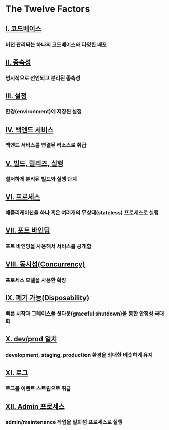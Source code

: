 The Twelve Factors
==================

## [I. 코드베이스](./codebase)
### 버전 관리되는 하나의 코드베이스와 다양한 배포

## [II. 종속성](./dependencies)
### 명시적으로 선언되고 분리된 종속성

## [III. 설정](./config)
### 환경(environment)에 저장된 설정

## [IV. 백엔드 서비스](./backing-services)
### 백엔드 서비스를 연결된 리소스로 취급

## [V. 빌드, 릴리즈, 실행](./build-release-run)
### 철저하게 분리된 빌드와 실행 단계

## [VI. 프로세스](./processes)
### 애플리케이션을 하나 혹은 여러개의 무상태(stateless) 프로세스로 실행

## [VII. 포트 바인딩](./port-binding)
### 포트 바인딩을 사용해서 서비스를 공개함

## [VIII. 동시성(Concurrency)](./concurrency)
### 프로세스 모델을 사용한 확장

## [IX. 폐기 가능(Disposability)](./disposability)
### 빠른 시작과 그레이스풀 셧다운(graceful shutdown)을 통한 안정성 극대화

## [X. dev/prod 일치](./dev-prod-parity)
### development, staging, production 환경을 최대한 비슷하게 유지

## [XI. 로그](./logs)
### 로그를 이벤트 스트림으로 취급

## [XII. Admin 프로세스](./admin-processes)
### admin/maintenance 작업을 일회성 프로세스로 실행
